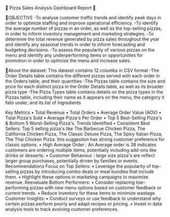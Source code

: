 🍕 Pizza Sales Analysis Dashboard Report 🍕

🎯OBJECTIVE
-To analyse customer traffic trends and identify peak days in order to optimize staffing and improve operational efficiency.
-To identify the average number of pizzas in an order, as well as the top-selling pizzas, in order to inform inventory management and marketing strategies.
-To determine the total revenue generated by pizza sales throughout the year and identify any seasonal trends in order to inform forecasting and budgeting decisions.
-To assess the popularity of various pizzas on the menu and identify any underperforming items or opportunities for promotion in order to optimize the menu and increase sales.


📰About the dataset:
This dataset contains 12 columbs in CSV format
-The Order Details table contains the different pizzas served with each order in the Orders table, and their quantities
-The Pizzas table contains the size and price for each distinct pizza in the Order Details table, as well as its broader pizza type
-The Pizza Types table contains details on the pizza types in the Pizzas table, including their name as it appears on the menu, the category it falls under, and its list of ingredients


Key Metrics
•	Total Revenue
•	Total Orders
•	Average Order Value (AOV) 
•	Total Pizza's Sold
•	Average Pizza's Per Order
•	Top 5 Best-Selling Pizza's & Bottom 5 Worst-Selling Pizza's.
Trends Identified
•	Consistent Best Sellers: Top 5 selling pizza's like The Barbecue Chicken Pizza, The California Chicken Pizza, The Classic Deluxe Pizza, The Spicy Italian Pizza, The Thai Chicken Pizza. this suggestion has strong customer preference for classic options.
•	High Average Order : An Average order is 38 indicates customers are ordering multiple items, potentially including add-ons like drinks or desserts.
•	Customer Behaviour :  large size pizza's are reflect larger group purchases, potentially driven by families or events.
Recommendations
Focus on Top Sellers: 
•	Leverage the popularity of top-selling pizzas by introducing combo deals or meal bundles that include them.
•	Highlight these options in marketing campaigns to maximize revenue.
Reevaluate Bottom Performers:
•	Consider replacing low-performing pizzas with new menu options based on customer feedback or current trends.
•	Reduce inventory for these items to minimize wastage.
Customer Insights:
•	Conduct surveys or use feedback to understand why certain pizzas perform poorly and adapt recipes or pricing.
•	Invest in data analysis tools to track evolving customer preferences.




